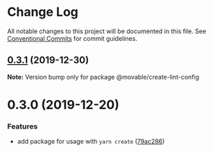 # Change Log

All notable changes to this project will be documented in this file.
See [Conventional Commits](https://conventionalcommits.org) for commit guidelines.

## [0.3.1](https://github.com/movableink/lint-config/compare/@movable/create-lint-config@0.3.0...@movable/create-lint-config@0.3.1) (2019-12-30)

**Note:** Version bump only for package @movable/create-lint-config

# 0.3.0 (2019-12-20)

### Features

- add package for usage with `yarn create` ([79ac286](https://github.com/movableink/lint-config/commit/79ac2863b04469be9df3a064a84abfe8f7bb8279))
